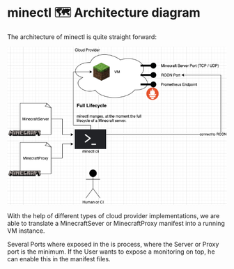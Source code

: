 # minectl 🗺 Architecture diagram

The architecture of minectl is quite straight forward:

![img.png](img/architecture.png)

With the help of different types of cloud provider implementations, we are able to translate a MinecraftSever or
MinecraftProxy manifest into a running VM instance.

Several Ports where exposed in the is process, where the Server or Proxy port is the minimum. If the User wants to
expose a monitoring on top, he can enable this in the manifest files.